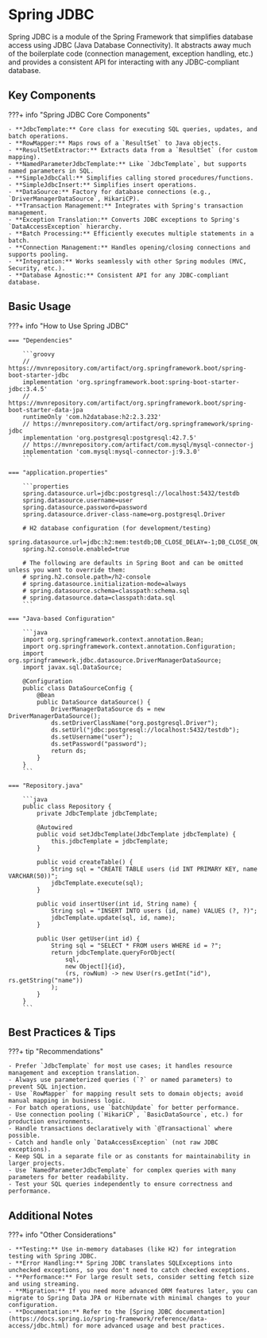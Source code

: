 # Spring JDBC

Spring JDBC is a module of the Spring Framework that simplifies database access using JDBC (Java Database Connectivity). It abstracts away much of the boilerplate code (connection management, exception handling, etc.) and provides a consistent API for interacting with any JDBC-compliant database.

## Key Components

???+ info "Spring JDBC Core Components"

    - **JdbcTemplate:** Core class for executing SQL queries, updates, and batch operations.
    - **RowMapper:** Maps rows of a `ResultSet` to Java objects.
    - **ResultSetExtractor:** Extracts data from a `ResultSet` (for custom mapping).
    - **NamedParameterJdbcTemplate:** Like `JdbcTemplate`, but supports named parameters in SQL.
    - **SimpleJdbcCall:** Simplifies calling stored procedures/functions.
    - **SimpleJdbcInsert:** Simplifies insert operations.
    - **DataSource:** Factory for database connections (e.g., `DriverManagerDataSource`, HikariCP).
    - **Transaction Management:** Integrates with Spring's transaction management.
    - **Exception Translation:** Converts JDBC exceptions to Spring's `DataAccessException` hierarchy.
    - **Batch Processing:** Efficiently executes multiple statements in a batch.
    - **Connection Management:** Handles opening/closing connections and supports pooling.
    - **Integration:** Works seamlessly with other Spring modules (MVC, Security, etc.).
    - **Database Agnostic:** Consistent API for any JDBC-compliant database.

## Basic Usage

???+ info "How to Use Spring JDBC"

    === "Dependencies"

        ```groovy
        // https://mvnrepository.com/artifact/org.springframework.boot/spring-boot-starter-jdbc
        implementation 'org.springframework.boot:spring-boot-starter-jdbc:3.4.5'
        // https://mvnrepository.com/artifact/org.springframework.boot/spring-boot-starter-data-jpa
        runtimeOnly 'com.h2database:h2:2.3.232'
        // https://mvnrepository.com/artifact/org.springframework/spring-jdbc
        implementation 'org.postgresql:postgresql:42.7.5'
        // https://mvnrepository.com/artifact/com.mysql/mysql-connector-j
        implementation 'com.mysql:mysql-connector-j:9.3.0'
        ```

    === "application.properties"

        ```properties
        spring.datasource.url=jdbc:postgresql://localhost:5432/testdb
        spring.datasource.username=user
        spring.datasource.password=password
        spring.datasource.driver-class-name=org.postgresql.Driver

        # H2 database configuration (for development/testing)
        spring.datasource.url=jdbc:h2:mem:testdb;DB_CLOSE_DELAY=-1;DB_CLOSE_ON_EXIT=FALSE
        spring.h2.console.enabled=true

        # The following are defaults in Spring Boot and can be omitted unless you want to override them:
        # spring.h2.console.path=/h2-console
        # spring.datasource.initialization-mode=always
        # spring.datasource.schema=classpath:schema.sql
        # spring.datasource.data=classpath:data.sql
        ```

    === "Java-based Configuration"

        ```java
        import org.springframework.context.annotation.Bean;
        import org.springframework.context.annotation.Configuration;
        import org.springframework.jdbc.datasource.DriverManagerDataSource;
        import javax.sql.DataSource;

        @Configuration
        public class DataSourceConfig {
            @Bean
            public DataSource dataSource() {
                DriverManagerDataSource ds = new DriverManagerDataSource();
                ds.setDriverClassName("org.postgresql.Driver");
                ds.setUrl("jdbc:postgresql://localhost:5432/testdb");
                ds.setUsername("user");
                ds.setPassword("password");
                return ds;
            }
        }
        ```

    === "Repository.java"

        ```java
        public class Repository {
            private JdbcTemplate jdbcTemplate;

            @Autowired
            public void setJdbcTemplate(JdbcTemplate jdbcTemplate) {
                this.jdbcTemplate = jdbcTemplate;
            }

            public void createTable() {
                String sql = "CREATE TABLE users (id INT PRIMARY KEY, name VARCHAR(50))";
                jdbcTemplate.execute(sql);
            }

            public void insertUser(int id, String name) {
                String sql = "INSERT INTO users (id, name) VALUES (?, ?)";
                jdbcTemplate.update(sql, id, name);
            }

            public User getUser(int id) {
                String sql = "SELECT * FROM users WHERE id = ?";
                return jdbcTemplate.queryForObject(
                    sql,
                    new Object[]{id},
                    (rs, rowNum) -> new User(rs.getInt("id"), rs.getString("name"))
                );
            }
        }
        ```

## Best Practices & Tips

???+ tip "Recommendations"

    - Prefer `JdbcTemplate` for most use cases; it handles resource management and exception translation.
    - Always use parameterized queries (`?` or named parameters) to prevent SQL injection.
    - Use `RowMapper` for mapping result sets to domain objects; avoid manual mapping in business logic.
    - For batch operations, use `batchUpdate` for better performance.
    - Use connection pooling (`HikariCP`, `BasicDataSource`, etc.) for production environments.
    - Handle transactions declaratively with `@Transactional` where possible.
    - Catch and handle only `DataAccessException` (not raw JDBC exceptions).
    - Keep SQL in a separate file or as constants for maintainability in larger projects.
    - Use `NamedParameterJdbcTemplate` for complex queries with many parameters for better readability.
    - Test your SQL queries independently to ensure correctness and performance.

## Additional Notes

???+ info "Other Considerations"

    - **Testing:** Use in-memory databases (like H2) for integration testing with Spring JDBC.
    - **Error Handling:** Spring JDBC translates SQLExceptions into unchecked exceptions, so you don't need to catch checked exceptions.
    - **Performance:** For large result sets, consider setting fetch size and using streaming.
    - **Migration:** If you need more advanced ORM features later, you can migrate to Spring Data JPA or Hibernate with minimal changes to your configuration.
    - **Documentation:** Refer to the [Spring JDBC documentation](https://docs.spring.io/spring-framework/reference/data-access/jdbc.html) for more advanced usage and best practices.